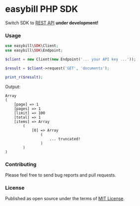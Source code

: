easybill PHP SDK
================

Switch SDK to [REST API](https://www.easybill.de/api/) **under development!** 

### Usage

```php
use easybill\SDK\Client;
use easybill\SDK\Endpoint;

$client = new Client(new Endpoint('... your API key ...'));

$result = $client->request('GET', 'documents');

print_r($result);
```

Output:

```
Array
(
    [page] => 1
    [pages] => 1
    [limit] => 100
    [total] => 1
    [items] => Array
        (
            [0] => Array
                (
                    ... truncated!
                )
        )        
)
```

### Contributing

Please feel free to send bug reports and pull requests.

### License

Published as open source under the terms of [MIT License](http://opensource.org/licenses/MIT).
